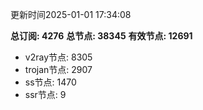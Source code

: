 更新时间2025-01-01 17:34:08

**总订阅: 4276**
**总节点: 38345**
**有效节点: 12691**
- v2ray节点: 8305
- trojan节点: 2907
- ss节点: 1470
- ssr节点: 9
